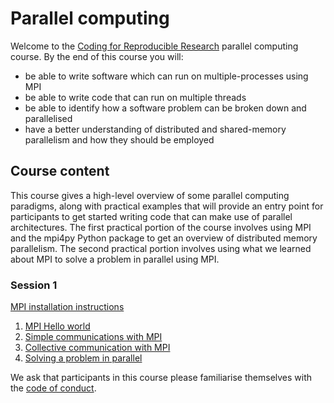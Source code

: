 # Parallel computing

Welcome to the [Coding for Reproducible Research](https://uniexeterrse.github.io/workshop-homepage) parallel computing course. By the end of this course you will:
- be able to write software which can run on multiple-processes using MPI
- be able to write code that can run on multiple threads
- be able to identify how a software problem can be broken down and parallelised
- have a better understanding of distributed and shared-memory parallelism and how they should be employed

## Course content

This course gives a high-level overview of some parallel computing paradigms, along with practical examples that will provide an entry point for participants to get started writing code that can make use of parallel architectures.
The first practical portion of the course involves using MPI and the mpi4py Python package to get an overview of distributed memory parallelism.
The second practical portion involves using what we learned about MPI to solve a problem in parallel using MPI.

### Session 1
[MPI installation instructions](https://github.com/UniExeterRSE/mpi-examples/blob/main/installation.md)

1. [MPI Hello world](https://github.com/UniExeterRSE/mpi-examples/blob/main/python/01_hello_world/README.md)
2. [Simple communications with MPI](https://github.com/UniExeterRSE/mpi-examples/blob/main/python/02_simple_comms/README.md)
3. [Collective communication with MPI](https://github.com/UniExeterRSE/mpi-examples/blob/main/python/03_collective_comms/README.md)
4. [Solving a problem in parallel](https://github.com/UniExeterRSE/mpi-examples/blob/main/python/04_parallel_fractal/README.md)


We ask that participants in this course please familiarise themselves with the [code of conduct](https://uniexeterrse.github.io/workshop-homepage/code.html).
